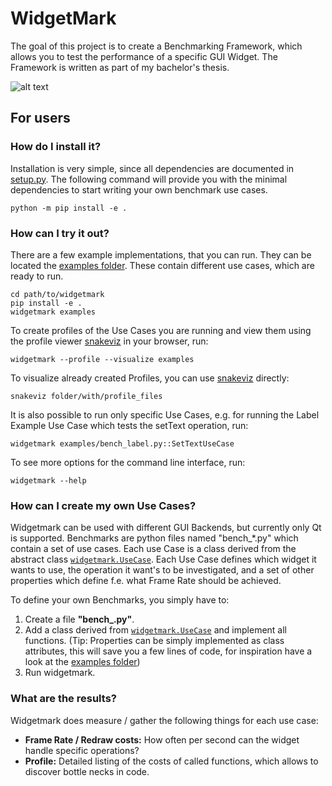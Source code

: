 # WidgetMark

The goal of this project is to create a Benchmarking Framework,
which allows you to test the performance of a specific GUI Widget.
The Framework is written as part of my bachelor's thesis.

![alt text](documentation/screenshot.png "Screenshot")

## For users

### How do I install it?

Installation is very simple, since all dependencies are documented in 
[setup.py](setup.py). The following command will provide you with the
minimal dependencies to start writing your own benchmark use cases.
```
python -m pip install -e .
```

### How can I try it out?

There are a few example implementations, that you can run. They can be located
the [examples folder](examples). These contain different use cases, which
are ready to run. 

```
cd path/to/widgetmark
pip install -e .
widgetmark examples
```

To create profiles of the Use Cases you are running and view them using the profile viewer [snakeviz](https://jiffyclub.github.io/snakeviz/) in your browser, run:

```
widgetmark --profile --visualize examples
```

To visualize already created Profiles, you can use [snakeviz](https://jiffyclub.github.io/snakeviz/) directly:

```
snakeviz folder/with/profile_files
```

It is also possible to run only specific Use Cases, e.g. for running the Label Example Use Case which tests the setText operation, run:
```
widgetmark examples/bench_label.py::SetTextUseCase
```

To see more options for the command line interface, run:

```
widgetmark --help
```


### How can I create my own Use Cases?

Widgetmark can be used with different GUI Backends, but currently only Qt is
supported. Benchmarks are python files named "bench_*.py" which contain a set
of use cases. Each use Case is a class derived from the abstract class
[`widgetmark.UseCase`](widgetmark/base/benchmark.py). Each Use Case defines
which widget it wants to use, the operation it want's to be investigated, and
a set of other properties which define f.e. what Frame Rate should be achieved.

To define your own Benchmarks, you simply have to:
1. Create a file **"bench_<foo>.py"**.
2. Add a class derived from [`widgetmark.UseCase`](widgetmark/base/benchmark.py) 
   and implement all functions.
   (Tip: Properties can be simply implemented as class attributes, this will
         save you a few lines of code, for inspiration have a look at the
         [examples folder](examples))
3. Run widgetmark.

### What are the results?

Widgetmark does measure / gather the following things for each use case:

- **Frame Rate / Redraw costs:** How often per second can the widget handle specific operations?
- **Profile:** Detailed listing of the costs of called functions, which allows to discover bottle necks in code.
